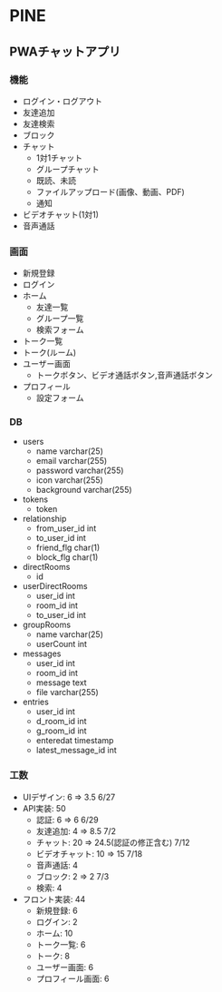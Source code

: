 # PINE
## PWAチャットアプリ

### 機能
- ログイン・ログアウト
- 友達追加
- 友達検索
- ブロック
- チャット
  - 1対1チャット
  - グループチャット
  - 既読、未読
  - ファイルアップロード(画像、動画、PDF)
  - 通知
- ビデオチャット(1対1)
- 音声通話

### 画面
- 新規登録
- ログイン
- ホーム
  - 友達一覧
  - グループ一覧
  - 検索フォーム
- トーク一覧
- トーク(ルーム)
- ユーザー画面
  - トークボタン、ビデオ通話ボタン,音声通話ボタン
- プロフィール
  - 設定フォーム

### DB
- users
  - name varchar(25)
  - email varchar(255)
  - password varchar(255)
  - icon varchar(255)
  - background varchar(255)
- tokens
  - token
- relationship
  - from_user_id int
  - to_user_id int
  - friend_flg char(1)
  - block_flg char(1)
- directRooms
  - id
- userDirectRooms
  - user_id int
  - room_id int
  - to_user_id int
- groupRooms
  - name varchar(25)
  - userCount int
- messages
  - user_id int
  - room_id int
  - message text
  - file varchar(255)
- entries
  - user_id int
  - d_room_id int
  - g_room_id int
  - enteredat timestamp
  - latest_message_id int

### 工数
- UIデザイン: 6 => 3.5 6/27
- API実装: 50
  - 認証: 6 => 6 6/29
  - 友達追加: 4 => 8.5 7/2
  - チャット: 20 => 24.5(認証の修正含む) 7/12
  - ビデオチャット: 10 => 15 7/18
  - 音声通話: 4
  - ブロック: 2 => 2 7/3
  - 検索: 4
- フロント実装: 44
  - 新規登録: 6
  - ログイン: 2 
  - ホーム: 10
  - トーク一覧: 6
  - トーク: 8
  - ユーザー画面: 6
  - プロフィール画面: 6
